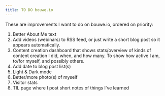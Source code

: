 ```yaml
---
title: TO DO bouwe.io
---
```


These are improvements I want to do on bouwe.io, ordered on priority:

1. Better About Me text
1. Add videos (webinars) to RSS feed, or just write a short blog post so it appears automatically.
1. Content creation dashboard that shows stats/overview of kinds of content creation I did, when, and how many. To show how active I am, to/for myself, and possibly others.
1. Add date to blog post list(s)
1. Light & Dark mode
1. Better/more photo(s) of myself
1. Visitor stats
1. TIL page where I post short notes of things I've learned
